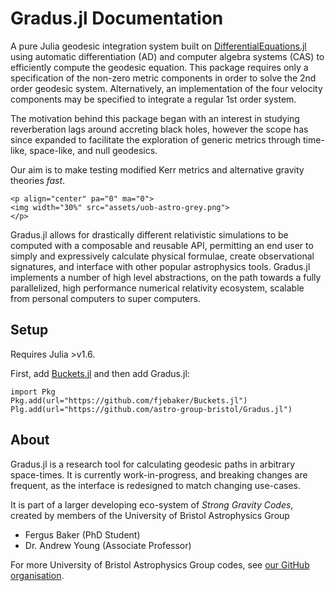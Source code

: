 # Gradus.jl Documentation

A pure Julia geodesic integration system built on [DifferentialEquations.jl](https://github.com/SciML/DifferentialEquations.jl) using automatic differentiation (AD) and computer algebra systems (CAS) to efficiently compute the geodesic equation. This package requires only a specification of the non-zero metric components in order to solve the 2nd order geodesic system. Alternatively, an implementation of the four velocity components may be specified to integrate a regular 1st order system.

The motivation behind this package began with an interest in studying reverberation lags around accreting black holes, however the scope has since expanded to facilitate the exploration of generic metrics through time-like, space-like, and null geodesics. 

Our aim is to make testing modified Kerr metrics and alternative gravity theories _fast_.

```@raw html
<p align="center" pa="0" ma="0">
<img width="30%" src="assets/uob-astro-grey.png">
</p>
```

Gradus.jl allows for drastically different relativistic simulations to be computed with a composable and reusable API, permitting an end user to simply and expressively calculate physical formulae, create observational signatures, and interface with other popular astrophysics tools. Gradus.jl implements a number of high level abstractions, on the path towards a fully parallelized, high performance numerical relativity ecosystem, scalable from personal computers to super computers.

## Setup

Requires Julia >v1.6. 

First, add [Buckets.jl](https://github.com/fjebaker/Buckets.jl) and then add Gradus.jl:

```
import Pkg
Pkg.add(url="https://github.com/fjebaker/Buckets.jl")
Plg.add(url="https://github.com/astro-group-bristol/Gradus.jl")
```

## About

Gradus.jl is a research tool for calculating geodesic paths in arbitrary space-times. It is currently work-in-progress, and breaking changes are frequent, as the interface is redesigned to match changing use-cases.

It is part of a larger developing eco-system of *Strong Gravity Codes*, created by members of the University of Bristol Astrophysics Group

- Fergus Baker (PhD Student)
- Dr. Andrew Young (Associate Professor)

For more University of Bristol Astrophysics Group codes, see [our GitHub organisation](https://github.com/astro-group-bristol).